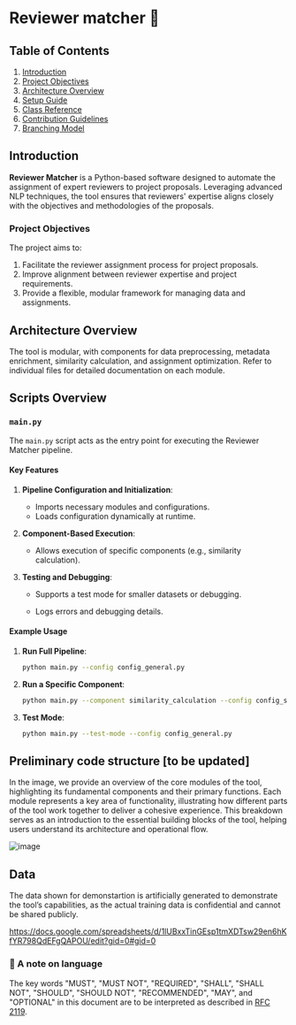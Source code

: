 # Reviewer matcher 🤺

## Table of Contents
1. [Introduction](#introduction)
2. [Project Objectives](#project-objectives)
3. [Architecture Overview](#architecture-overview)
4. [Setup Guide](docs/setup.md)
5. [Class Reference](docs/classes.md)
6. [Contribution Guidelines](docs/contribute.md)
7. [Branching Model](docs/branching_model.md)

## Introduction

**Reviewer Matcher** is a Python-based software designed to automate the assignment of expert reviewers to project proposals.
Leveraging advanced NLP techniques, the tool ensures that reviewers' expertise aligns closely with the objectives and methodologies of the proposals.

### Project Objectives

The project aims to:

1. Facilitate the reviewer assignment process for project proposals.
2. Improve alignment between reviewer expertise and project requirements.
3. Provide a flexible, modular framework for managing data and assignments.

## Architecture Overview

The tool is modular, with components for data preprocessing, metadata enrichment, similarity calculation, and assignment optimization.
Refer to individual files for detailed documentation on each module.

## Scripts Overview

### `main.py`

The `main.py` script acts as the entry point for executing the Reviewer Matcher pipeline.

#### Key Features

1. **Pipeline Configuration and Initialization**:
   - Imports necessary modules and configurations.
   - Loads configuration dynamically at runtime.

2. **Component-Based Execution**:
   - Allows execution of specific components (e.g., similarity calculation).

3. **Testing and Debugging**:
   - Supports a test mode for smaller datasets or debugging.

   - Logs errors and debugging details.

#### Example Usage

1. **Run Full Pipeline**:
   ```bash
   python main.py --config config_general.py
   ```

2. **Run a Specific Component**:
   ```bash
   python main.py --component similarity_calculation --config config_similarity_scores.py
   ```

3. **Test Mode**:
   ```bash
   python main.py --test-mode --config config_general.py
   ```

## Preliminary code structure [to be updated]

In the image, we provide an overview of the core modules of the tool, highlighting its fundamental components and their primary functions. Each module represents a key area of functionality, illustrating how different parts of the tool work together to deliver a cohesive experience. This breakdown serves as an introduction to the essential building blocks of the tool, helping users understand its architecture and operational flow.

![image](https://github.com/user-attachments/assets/e47e2ad0-8946-4ad9-84ee-ecba3c8783f4)

## Data

The data shown for demonstartion is artificially generated to demonstrate the tool’s capabilities, as the actual training data is confidential and cannot be shared publicly.

https://docs.google.com/spreadsheets/d/1lUBxxTinGEsp1tmXDTsw29en6hKfYR798QdEFgQAPOU/edit?gid=0#gid=0

### 🛟 A note on language

The key words "MUST", "MUST NOT", "REQUIRED", "SHALL", "SHALL NOT", "SHOULD", "SHOULD NOT", "RECOMMENDED", "MAY", and "OPTIONAL" in this document are to be interpreted as described in [RFC 2119](https://www.ietf.org/rfc/rfc2119.txt).
